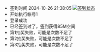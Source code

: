 - 签到时间 2024-10-26 21:38:05 [![签到状态](https://github.com/y377/189pan/actions/workflows/main.yml/badge.svg?branch=main)](https://github.com/y377/189pan/actions/workflows/main.yml)
- 开始执行帐号1
- 登录成功
- 已经签到过了，签到获得85M空间
- 第1抽奖失败，可能是次数不足了
- 第2抽奖失败，可能是次数不足了
- 第3抽奖失败，可能是次数不足了
